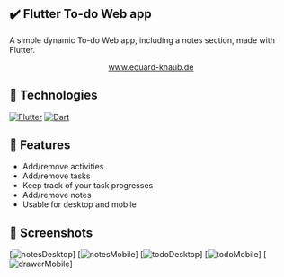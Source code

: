 ## ✔️ Flutter To-do Web app 

A simple dynamic To-do Web app, including a notes section, made with Flutter.

<div align="center">
    <a href="https://eduard-knaub.de">
      www.eduard-knaub.de
    </a>
</div>



## 🔨 Technologies
[![Flutter][flutter-shield]][flutter-url] [![Dart][dart-shield]][dart-url]



## 📜 Features
- Add/remove activities
- Add/remove tasks
- Keep track of your task progresses
- Add/remove notes
- Usable for desktop and mobile



## 📸 Screenshots

[![notesDesktop][notesDesktop-screenshot]] [![notesMobile][notesMobile-screenshot]]
[![todoDesktop][todoDesktop-screenshot]] [![todoMobile][todoMobile-screenshot]]
[![drawerMobile][drawerMobile-screenshot]]


[flutter-shield]: https://img.shields.io/badge/Flutter-Framework-blue?logo=flutter
[flutter-url]: https://flutter.io/
[dart-shield]: https://img.shields.io/badge/Dart-Language-blue?logo=dart
[dart-url]: https://www.dartlang.org/
[notesDesktop-screenshot]: https://raw.githubusercontent.com/raqo0/todo_webapp/main/images/drawerMobile.PNG
[notesMobile-screenshot]: https://raw.githubusercontent.com/raqo0/todo_webapp/main/images/notesMobile.PNG
[todoDesktop-screenshot]: https://raw.githubusercontent.com/raqo0/todo_webapp/main/images/todoDesktop.PNG
[todoMobile-screenshot]: https://raw.githubusercontent.com/raqo0/todo_webapp/main/images/todoMobile.PNG
[drawerMobile-screenshot]: https://raw.githubusercontent.com/raqo0/todo_webapp/main/images/drawerMobile.PNG